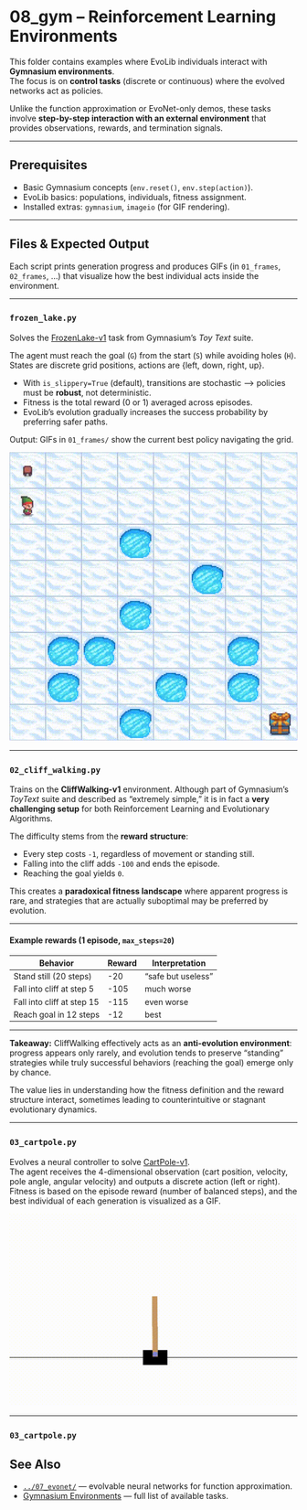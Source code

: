 # 08_gym – Reinforcement Learning Environments

This folder contains examples where EvoLib individuals interact with **Gymnasium environments**.  
The focus is on **control tasks** (discrete or continuous) where the evolved networks act as policies.  

Unlike the function approximation or EvoNet-only demos, these tasks involve 
**step-by-step interaction with an external environment** that provides 
observations, rewards, and termination signals.

---

## Prerequisites

* Basic Gymnasium concepts (`env.reset()`, `env.step(action)`).  
* EvoLib basics: populations, individuals, fitness assignment.  
* Installed extras: `gymnasium`, `imageio` (for GIF rendering).  

---

## Files & Expected Output

Each script prints generation progress and produces GIFs (in `01_frames`, `02_frames`, …) 
that visualize how the best individual acts inside the environment.  

---

### `frozen_lake.py`

Solves the [FrozenLake-v1](https://gymnasium.farama.org/environments/toy_text/frozen_lake) task from Gymnasium’s *Toy Text* suite.  

The agent must reach the goal (`G`) from the start (`S`) while avoiding holes (`H`).  
States are discrete grid positions, actions are {left, down, right, up}.  

* With `is_slippery=True` (default), transitions are stochastic --> policies must be **robust**, not deterministic.  
* Fitness is the total reward (0 or 1) averaged across episodes.  
* EvoLib’s evolution gradually increases the success probability by preferring safer paths.  

Output: GIFs in `01_frames/` show the current best policy navigating the grid.

<p align="center">
  <img src="./01_frames/01_frozen_lake.gif" alt="Frozen Lake Policy" width="512"/>
</p>

---

### `02_cliff_walking.py`

Trains on the **CliffWalking-v1** environment.
Although part of Gymnasium’s *ToyText* suite and described as “extremely simple,” it is in fact a **very challenging setup** for both Reinforcement Learning and Evolutionary Algorithms.

The difficulty stems from the **reward structure**:

- Every step costs `-1`, regardless of movement or standing still.
- Falling into the cliff adds `-100` and ends the episode.
- Reaching the goal yields `0`.

This creates a **paradoxical fitness landscape** where apparent progress is rare, and strategies that are actually suboptimal may be preferred by evolution.

---

#### Example rewards (1 episode, `max_steps=20`)

| Behavior                  | Reward | Interpretation |
|----------------------------|--------|----------------|
| Stand still (20 steps)     | -20    | “safe but useless” |
| Fall into cliff at step 5  | -105   | much worse |
| Fall into cliff at step 15 | -115   | even worse |
| Reach goal in 12 steps     | -12    | best |

---

**Takeaway:**
CliffWalking effectively acts as an **anti-evolution environment**:
progress appears only rarely, and evolution tends to preserve “standing” strategies while truly successful behaviors (reaching the goal) emerge only by chance.

The value lies in understanding how the fitness definition and the reward structure interact, sometimes leading to counterintuitive or stagnant evolutionary dynamics.

---

### `03_cartpole.py`

Evolves a neural controller to solve [CartPole-v1](https://gymnasium.farama.org/environments/classic_control/cart_pole).  
The agent receives the 4-dimensional observation (cart position, velocity, pole angle, angular velocity) and outputs a discrete action (left or right).  
Fitness is based on the episode reward (number of balanced steps), and the best individual of each generation is visualized as a GIF.

<p align="center">
  <img src="./03_frames/03_cartpole.gif" alt="CartPole Evolution" width="512"/>
</p>

---

### `03_cartpole.py`

## See Also

* [`../07_evonet/`](../07_evonet) — evolvable neural networks for function approximation.  
* [Gymnasium Environments](https://gymnasium.farama.org/environments/) — full list of available tasks.
